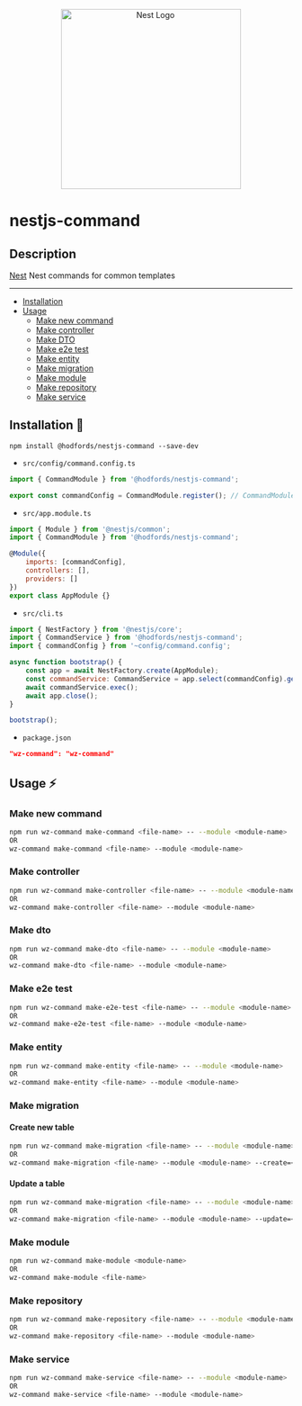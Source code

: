 <p align="center">
  <a href="http://nestjs.com/" target="blank"><img src="https://nestjs.com/img/logo_text.svg" width="320" alt="Nest Logo" /></a>
</p>

# nestjs-command

## Description

[Nest](https://github.com/nestjs/nest) Nest commands for common templates

___

- [Installation](#installation)
- [Usage](#usage)
  - [Make new command](#make-new-command)
  - [Make controller](#make-controller)
  - [Make DTO](#make-dto)
  - [Make e2e test](#make-e2e-test)
  - [Make entity](#make-entity)
  - [Make migration](#make-migration)
  - [Make module](#make-module)
  - [Make repository](#make-repository)
  - [Make service](#make-service)

## Installation 🤖

```
npm install @hodfords/nestjs-command --save-dev
```
- `src/config/command.config.ts`
```javascript
import { CommandModule } from '@hodfords/nestjs-command';

export const commandConfig = CommandModule.register(); // CommandModule.register(false) if typeorm is disabled
```

- `src/app.module.ts`
```javascript
import { Module } from '@nestjs/common';
import { CommandModule } from '@hodfords/nestjs-command';

@Module({
    imports: [commandConfig],
    controllers: [],
    providers: []
})
export class AppModule {}
```

- `src/cli.ts`

```javascript
import { NestFactory } from '@nestjs/core';
import { CommandService } from '@hodfords/nestjs-command';
import { commandConfig } from '~config/command.config';

async function bootstrap() {
    const app = await NestFactory.create(AppModule);
    const commandService: CommandService = app.select(commandConfig).get(CommandService, { strict: true });
    await commandService.exec();
    await app.close();
}

bootstrap();
```

- `package.json`

```json
"wz-command": "wz-command"
```

## Usage ⚡️

### Make new command

```bash
npm run wz-command make-command <file-name> -- --module <module-name>
OR
wz-command make-command <file-name> --module <module-name>
```

### Make controller

```bash
npm run wz-command make-controller <file-name> -- --module <module-name>
OR
wz-command make-controller <file-name> --module <module-name>
```

### Make dto

```bash
npm run wz-command make-dto <file-name> -- --module <module-name>
OR
wz-command make-dto <file-name> --module <module-name>
```

### Make e2e test

```bash
npm run wz-command make-e2e-test <file-name> -- --module <module-name>
OR
wz-command make-e2e-test <file-name> --module <module-name>
```

### Make entity

```bash
npm run wz-command make-entity <file-name> -- --module <module-name>
OR
wz-command make-entity <file-name> --module <module-name>
```

### Make migration
#### Create new table
```bash
npm run wz-command make-migration <file-name> -- --module <module-name> --create=<entity-name>
OR
wz-command make-migration <file-name> --module <module-name> --create=<entity-name>
```
#### Update a table
```bash
npm run wz-command make-migration <file-name> -- --module <module-name> --update=<entity-name>
OR
wz-command make-migration <file-name> --module <module-name> --update=<entity-name>
```

### Make module

```bash
npm run wz-command make-module <module-name>
OR
wz-command make-module <file-name>
```

### Make repository

```bash
npm run wz-command make-repository <file-name> -- --module <module-name>
OR
wz-command make-repository <file-name> --module <module-name>
```

### Make service

```bash
npm run wz-command make-service <file-name> -- --module <module-name>
OR
wz-command make-service <file-name> --module <module-name>
```
